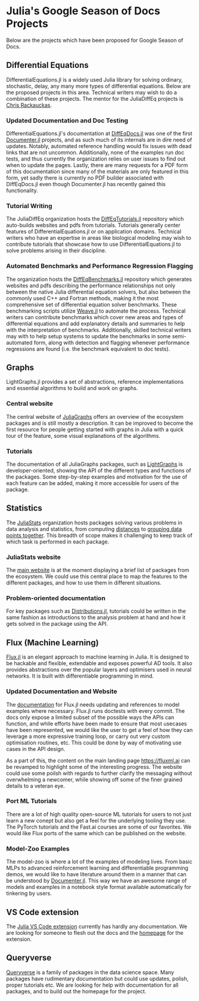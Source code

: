 # Julia's Google Season of Docs Projects

Below are the projects which have been proposed for Google Season of Docs.

## Differential Equations

DifferentialEquations.jl is a widely used Julia library for solving ordinary, stochastic, delay, any many more types of differential equations. Below are the proposed projects in this area. Technical writers may wish to do a combination of these projects. The mentor for the JuliaDiffEq projects is [Chris Rackauckas](https://github.com/ChrisRackauckas).

### Updated Documentation and Doc Testing

DifferentialEquations.jl's documentation at [DiffEqDocs.jl](https://github.com/JuliaDiffEq/DiffEqDocs.jl) was one of the first [Documenter.jl](https://github.com/JuliaDocs/Documenter.jl) projects, and as such much of its internals are in dire need of updates. Notably, automated reference handling would fix issues with dead links that are not uncommon. Additionally, none of the examples run doc tests, and thus currently the organization relies on user issues to find out when to update the pages. Lastly, there are many requests for a PDF form of this documentation since many of the materials are only featured in this form, yet sadly there is currently no PDF builder associated with DiffEqDocs.jl even though Documenter.jl has recently gained this functionality.

### Tutorial Writing

The JuliaDiffEq organization hosts the [DiffEqTutorials.jl](https://github.com/JuliaDiffEq/DiffEqTutorials.jl) repository which auto-builds websites and pdfs from tutorials. Tutorials generally center features of DifferentialEquations.jl or on application domains. Technical writers who have an expertise in areas like biological modeling may wish to contribute tutorials that showcase how to use DifferentialEquations.jl to solve problems arising in their discipline.

### Automated Benchmarks and Performance Regression Flagging

The organization hosts the [DiffEqBenchmarks.jl](https://github.com/JuliaDiffEq/DiffEqBenchmarks.jl) repository which generates websites and pdfs describing the performance relationships not only between the native Julia differential equation solvers, but also between the commonly used C++ and Fortran methods, making it the most comprehensive set of differential equation solver benchmarks. These benchmarking scripts utilize [Weave.jl](https://github.com/mpastell/Weave.jl) to automate the process. Technical writers can contribute benchmarks which cover new areas and types of differential equations and add explanatory details and summaries to help with the interpretation of benchmarks. Additionally, skilled technical writers may with to help setup systems to update the benchmarks in some semi-automated form, along with detection and flagging whenever performance regressions are found (i.e. the benchmark equivalent to doc tests).

## Graphs

LightGraphs.jl provides a set of abstractions, reference implementations and essential algorithms to build and work on graphs.

### Central website

The central website of [JuliaGraphs](https://juliagraphs.github.io/) offers an overview of the ecosystem packages and is still mostly a description. It can be improved to become the first resource for people getting started with graphs in Julia with a quick tour of the feature, some visual explanations of the algorithms.

### Tutorials

The documentation of all JuliaGraphs packages, such as [LightGraphs](https://juliagraphs.github.io/LightGraphs.jl/latest/) is developer-oriented, showing the API of the different types and functions of the packages.
Some step-by-step examples and motivation for the use of each feature can be added, making it more accessible for users of the package.

## Statistics

The [JuliaStats](https://github.com/juliastats) organization hosts packages solving various problems in data analysis and statistics, from computing [distances](https://github.com/JuliaStats/Distances.jl/) to [grouping data points together](https://juliastats.github.io/Clustering.jl/stable).
This breadth of scope makes it challenging to keep track of which task is performed in each package.

### JuliaStats website

The [main website](https://juliastats.github.io) is at the moment displaying a brief list of packages from the ecosystem. We could use this central place to map the features to the different packages, and how to use them in different situations.

### Problem-oriented documentation

For key packages such as [Distributions.jl](https://juliastats.github.io/Distributions.jl/stable), tutorials could be written in the same fashion as introductions to the analysis problem at hand and how it gets solved in the package using the API.

## Flux (Machine Learning)

[Flux.jl](https://github.com/FluxML/Flux.jl) is an elegant approach to machine learning in Julia. It is designed to be hackable and flexible, extendable and exposes powerful AD tools. It also provides abstractions over the popular layers and optimisers used in neural networks. It is built with differentiable programming in mind.

### Updated Documentation and Website

The [documentation](https://fluxml.ai/Flux.jl/stable/) for Flux.jl needs updating and references to model examples where necessary. Flux.jl runs doctests with every commit. The docs only expose a limited subset of the possible ways the APIs can function, and while efforts have been made to ensure that most usecases have been represented, we would like the user to get a feel of how they can leverage a more expressive training loop, or carry out very custom optimisation routines, etc. This could be done by way of motivating use cases in the API design.

As a part of this, the content on the main landing page https://fluxml.ai can be revamped to highlight some of the interesting progress. The website could use some poilsh with regards to further clarify the messaging without overwhelming a newcomer, while showing off some of the finer grained details to a veteran eye.

### Port ML Tutorials

There are a lot of high quality open-source ML tutorials for users to not just learn a new conept but also get a feel for the underlying tooling they use. The PyTorch tutorials and the Fast.ai courses are some of our favorites. We would like Flux ports of the same which can be published on the website.

### Model-Zoo Examples

The model-zoo is where a lot of the examples of modeling lives. From basic MLPs to advanced reinforcement learning and differentiable programming demos, we would like to have literature around them in a manner that can be understood by [Documenter.jl](https://github.com/JuliaDocs/Documenter.jl). This way we have an awesome range of models and examples in a notebook style format available automatically for tinkering by users.

## VS Code extension

The [Julia VS Code extension](https://github.com/JuliaEditorSupport/julia-vscode) currently has hardly any documentation. We are looking for someone to flesh out the docs and the [homepage](https://www.julia-vscode.org/) for the extension.

## Queryverse

[Queryverse](https://www.queryverse.org/) is a family of packages in the data science space. Many packages have rudimentary documentation but could use updates, polish, proper tutorials etc. We are looking for help with documentation for all packages, and to build out the homepage for the project.
